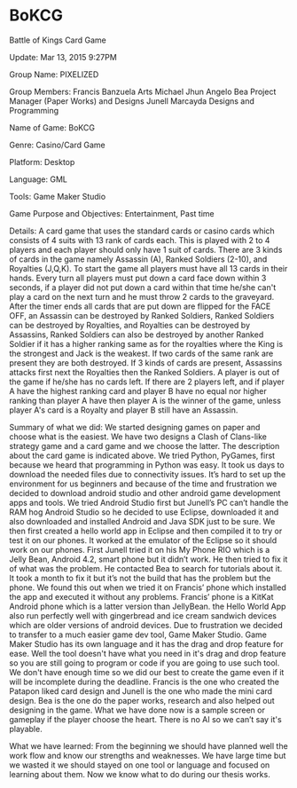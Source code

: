 BoKCG
=====

Battle of Kings Card Game

Update: Mar 13, 2015 9:27PM

Group Name:	PIXELIZED

Group Members:	Francis Banzuela		      Arts
		            Michael Jhun Angelo Bea		Project Manager (Paper Works) and Designs
		            Junell Marcayda			      Designs and Programming

Name of Game: BoKCG

Genre: Casino/Card Game

Platform: Desktop

Language: GML

Tools: Game Maker Studio

Game Purpose and Objectives: Entertainment, Past time

Details: A card game that uses the standard cards or casino cards which consists of 4 suits with 13 rank of cards each. This is played with 2 to 4 players and each player should only have 1 suit of cards. There are 3 kinds of cards in the game namely Assassin (A), Ranked Soldiers (2-10), and Royalties (J,Q,K). To start the game all players must have all 13 cards in their hands. Every turn all players must put down a card face down within 3 seconds, if a player did not put down a card within that time he/she can't play a card on the next turn and he must throw 2 cards to the graveyard. After the timer ends all cards that are put down are flipped for the FACE OFF, an Assassin can be destroyed by Ranked Soldiers, Ranked Soldiers can be destroyed by Royalties, and Royalties can be destroyed by Assassins, Ranked Soldiers can also be destroyed by another Ranked Soldier if it has a higher ranking same as for the royalties where the King is the strongest and Jack is the weakest. If two cards of the same rank are present they are both destroyed. If 3 kinds of cards are present, Assassins attacks first next the Royalties then the Ranked Soldiers. A player is out of the game if he/she has no cards left. If there are 2 players left, and if player A have the highest ranking card and player B have no equal nor higher ranking than player A have then player A is the winner of the game, unless player A's card is a Royalty and player B still have an Assassin.

Summary of what we did: We started designing games on paper and choose what is the easiest. We have two designs a Clash of Clans-like strategy game and a card game and we choose the latter. The description about the card game is indicated above. We tried Python, PyGames, first because we heard that programming in Python was easy. It took us days to download the needed files due to connectivity issues. It’s hard to set up the environment for us beginners and because of the time and frustration we decided to download android studio and other android game development apps and tools. We tried Android Studio first but Junell’s PC can’t handle the RAM hog Android Studio so he decided to use Eclipse, downloaded it and also downloaded and installed Android and Java SDK just to be sure. We then first created a hello world app in Eclipse and then compiled it to try or test it on our phones. It worked at the emulator of the Eclipse so it should work on our phones. First Junell tried it on his My Phone RIO which is a Jelly Bean, Android 4.2, smart phone but it didn’t work. He then tried to fix it of what was the problem. He contacted Bea to search for tutorials about it. It took a month to fix it but it’s not the build that has the problem but the phone. We found this out when we tried it on Francis’ phone which installed the app and executed it without any problems. Francis’ phone is a KitKat Android phone which is a latter version than JellyBean. the Hello World App also run perfectly well with gingerbread and ice cream sandwich devices which are older versions of android devices. Due to frustration we decided to transfer to a much easier game dev tool, Game Maker Studio. Game Maker Studio has its own language and it has the drag and drop feature for ease. Well the tool doesn't have what you need in it's drag and drop feature so you are still going to program or code if you are going to use such tool. We don't have enough time so we did our best to create the game even if it will be incomplete during the deadline. Francis is the one who created the Patapon liked card design and Junell is the one who made the mini card design. Bea is the one do the paper works, research and also helped out designing in the game. What we have done now is a sample screen or gameplay if the player choose the heart. There is no AI so we can’t say it's playable.

What we have learned: From the beginning we should have planned well the work flow and know our strengths and weaknesses. We have large time but we wasted it we should stayed on one tool or language and focused on learning about them. Now we know what to do during our thesis works.
